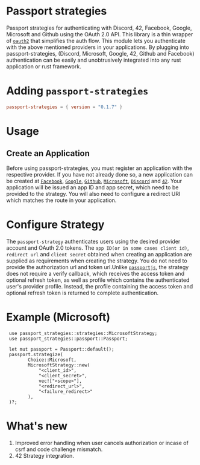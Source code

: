 # Passport strategies

Passport strategies for authenticating with Discord, 42, Facebook, Google, Microsoft and Github using the OAuth 2.0 API. This library is a thin wrapper of [`oauth2`](https://crates.io/crates/oauth2) that simplifies the auth flow.
This module lets you authenticate with the above mentioned providers in your applications. By plugging into passport-strategies, (Discord, Microsoft, Google, 42, Github and Facebook) authentication can be easily and unobtrusively integrated into any rust application or rust framework.

# Adding `passport-strategies`

```toml
passport-strategies = { version = "0.1.7" }
```

# Usage
## Create an Application
Before using passport-strategies, you must register an application with the respective provider. If you have not already done so, a new application can be created at [`Facebook`](https://developers.facebook.com), [`Google`](https://console.cloud.google.com), [`Github`](https://github.com/settings/developers), [`Microsoft`](https://portal.azure.com), [`Discord`](https://discord.com/developers/) and [`42`](https://profile.intra.42.fr/oauth/applications/new). Your application will be issued an app ID and app secret, which need to be provided to the strategy. You will also need to configure a redirect URI which matches the route in your application.

# Configure Strategy

The `passport-strategy` authenticates users using the desired provider account and OAuth 2.0 tokens. The `app ID(or in some cases client id)`, `redirect url` and `client secret` obtained when creating an application are supplied as requirements when creating the strategy. You do not need to provide the authorization url and token url.Unlike [`passportjs`](https://www.passportjs.org/), the strategy does not require a verify callback, which receives the access token and optional refresh token, as well as profile which contains the authenticated user's provider profile. Instead, the profile containing the access token and optional refresh token is returned to complete authentication.

# Example (Microsoft)

```rust,no_run
 use passport_strategies::strategies::MicrosoftStrategy;
 use passport_strategies::passport::Passport;

 let mut passport = Passport::default();
 passport.strategize(
        Choice::Microsoft, 
        MicrosoftStrategy::new(
            "<client_id>",
            "<client_secret>",
            vec!["<scope>"],
            "<redirect_url>",
            "<failure_redirect>"
        ),
 )?;
```

# What's new

1. Improved error handling when user cancels authorization or incase of csrf and code challenge mismatch.
2. 42 Strategy integration.
